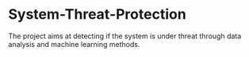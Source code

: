 # System-Threat-Protection
The project aims at detecting if the system is under threat through data analysis and machine learning methods.
